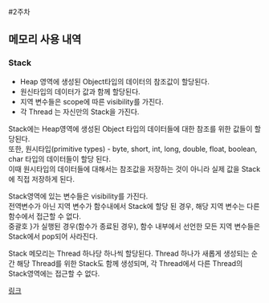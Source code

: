 #2주차
## 메모리 사용 내역
### Stack

* Heap 영역에 생성된 Object타입의 데이터의 참조값이 할당된다.
* 원신타입의 데이터가 값과 함께 할당된다.
* 지역 변수들은 scope에 따른 visibility를 가진다.
* 각 Thread 는 자신만의 Stack을 가진다.

Stack에는 Heap영역에 생성된 Object 타입의 데이터들에 대한 참조를 위한 값들이 할당된다.  
또한, 원시타입(primitive types) - byte, short, int, long, double, float, boolean, char 타입의 데이터들이 할당 된다.   
이때 원시타입의 데이터들에 대해서는 참조값을 저장하는 것이 아니라 실제 값을 Stack에 직접 저장하게 된다.


Stack영역에 있는 변수들은 visibility를 가진다.  
전역변수가 아닌 지역 변수가 함수내에서 Stack에 할당 된 경우, 해당 지역 변수는 다른 함수에서 접근할 수 없다.  
중괄호 }가 실행된 경우(함수가 종료된 경우), 함수 내부에서 선언한 모든 지역 변수들은 Stack에서 pop되어 사라진다.  

Stack 메모리는 Thread 하나당 하나씩 할당된다.
Thread 하나가 새롭게 생성되는 순간 해당 Thread를 위한 Stack도 함께 생성되며, 각 Thread에서 다른 Thread의 Stack영역에는 접근할 수 없다.

[링크](yaboong,github,io/java/2018/05/26/java-memory-management/)